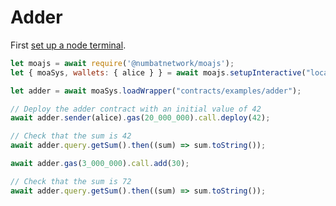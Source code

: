 # Adder

First [set up a node terminal](../../../../tutorial/src/interaction/interaction-basic.md).

```javascript
let moajs = await require('@numbatnetwork/moajs');
let { moaSys, wallets: { alice } } = await moajs.setupInteractive("local-testnet");

let adder = await moaSys.loadWrapper("contracts/examples/adder");

// Deploy the adder contract with an initial value of 42
await adder.sender(alice).gas(20_000_000).call.deploy(42);

// Check that the sum is 42
await adder.query.getSum().then((sum) => sum.toString());

await adder.gas(3_000_000).call.add(30);

// Check that the sum is 72
await adder.query.getSum().then((sum) => sum.toString());

```
